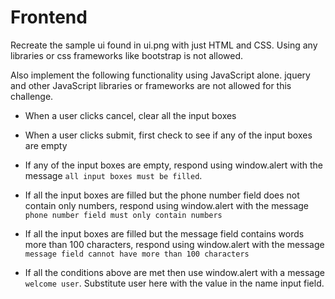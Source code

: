 # Frontend

Recreate the sample ui found in ui.png with just HTML and CSS. Using any libraries or css frameworks like bootstrap is not allowed.

Also implement the following functionality using JavaScript alone. jquery and other JavaScript libraries or frameworks are not allowed for this challenge.

- When a user clicks cancel, clear all the input boxes

- When a user clicks submit, first check to see if any of the input boxes are empty

- If any of the input boxes are empty, respond using window.alert with the message `all input boxes must be filled`.

- If all the input boxes are filled but the phone number field does not contain only numbers, respond using window.alert with the message `phone number field must only contain numbers`

- If all the input boxes are filled but the message field contains words more than 100 characters, respond using window.alert with the message `message field cannot have more than 100 characters`

- If all the conditions above are met then use window.alert with a message `welcome user`. Substitute user here with the value in the name input field.
